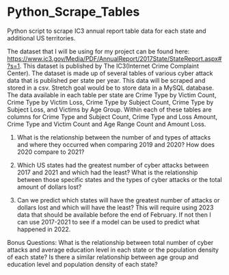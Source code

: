 # Python_Scrape_Tables
Python script to scrape IC3 annual report table data for each state and additional US territories. 

The dataset that I will be using for my project can be found here: https://www.ic3.gov/Media/PDF/AnnualReport/2017State/StateReport.aspx#?s=1. This dataset is published by The IC3(Internet Crime Complaint Center). The dataset is made up of several tables of various cyber attack data that is published per state per year. This data will be scraped and stored in a csv. Stretch goal would be to store data in a MySQL database. The data available in each table per state are Crime Type by Victim Count, Crime Type by Victim Loss, Crime Type by Subject Count, Crime Type by Subject Loss, and Victims by Age Group. Within each of these tables are columns for Crime Type and Subject Count, Crime Type and Loss Amount, Crime Type and Victim Count and Age Range Count and Amount Loss.

1. What is the relationship between the number of and types of attacks and where they occurred when comparing 2019 and 2020? How does 2020 compare to 2021? 

2. Which US states had the greatest number of cyber attacks between 2017 and 2021 and which had the least? What is the relationship between those specific states and the types of cyber attacks or the total amount of dollars lost?

3. Can we predict which states will have the greatest number of attacks or dollars lost and which will have the least? This will require using 2023 data that should be available before the end of February. If not then I can use 2017-2021 to see if a model can be used to predict what happened in 2022. 

Bonus Questions: What is the relationship between total number of cyber attacks and average education level in each state or the population density of each state? Is there a similar relationship between age group and education level and population density of each state?